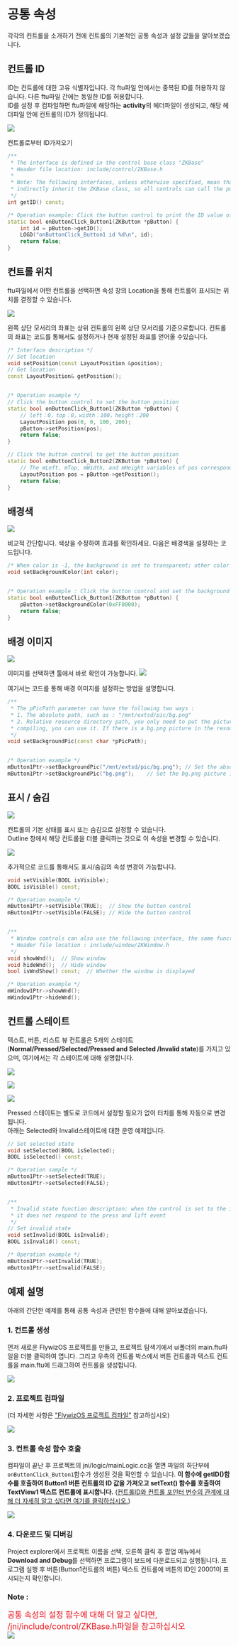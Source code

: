 # 공통 속성
각각의 컨트롤을 소개하기 전에 컨트롤의 기본적인 공통 속성과 설정 값들을 알아보겠습니다.

## <span id = "widgetID">컨트롤 ID</span>
ID는 컨트롤에 대한 고유 식별자입니다. 각 ftu파일 안에서는 중복된 ID를 허용하지 않습니다. 다른 ftu파일 간에는 동일한 ID를 허용합니다.  
ID를 설정 후 컴파일하면 ftu파일에 해당하는 **activity**의 헤더파일이 생성되고, 해당 헤더파일 안에 컨트롤의 ID가 정의됩니다.

![](images/ctrl_id_def.png)

컨트롤로부터 ID가져오기
```c++
/**
 * The interface is defined in the control base class "ZKBase"
 * Header file location: include/control/ZKBase.h
 *
 * Note: The following interfaces, unless otherwise specified, mean that all controls defined in the ZKBase class directly or   
 * indirectly inherit the ZKBase class, so all controls can call the public interface in the ZKBase class
 */
int getID() const;

/* Operation example: Click the button control to print the ID value of the control */
static bool onButtonClick_Button1(ZKButton *pButton) {
    int id = pButton->getID();
    LOGD("onButtonClick_Button1 id %d\n", id);
    return false;
}
```

## 컨트롤 위치
ftu파일에서 어떤 컨트롤을 선택하면 속성 창의 Location을 통해 컨트롤이 표시되는 위치를 결정할 수 있습니다.

![](images/ctrl_position.png)

 왼쪽 상단 모서리의 좌표는 상위 컨트롤의 왼쪽 상단 모서리를 기준으로합니다.
 컨트롤의 좌표는 코드를 통해서도 설정하거나 현재 설정된 좌표를 얻어올 수있습니다.

```c++
/* Interface description */
// Set location
void setPosition(const LayoutPosition &position);
// Get location
const LayoutPosition& getPosition();


/* Operation esample */
// Click the button control to set the button position
static bool onButtonClick_Button1(ZKButton *pButton) {
    // left：0，top：0，width：100，height：200
    LayoutPosition pos(0, 0, 100, 200);
    pButton->setPosition(pos);
    return false;
}

// Click the button control to get the button position
static bool onButtonClick_Button2(ZKButton *pButton) {
    // The mLeft, mTop, mWidth, and mHeight variables of pos correspond to the coordinate values respectively.
    LayoutPosition pos = pButton->getPosition();
    return false;
}
```

## 배경색

![](images/ctrl_bgcolor.png)

비교적 간단합니다. 색상을 수정하여 효과를 확인하세요.
다음은 배경색을 설정하는 코드입니다.

```c++
/* When color is -1, the background is set to transparent; other color values are 0xRGB, and the color value does not support alpha */
void setBackgroundColor(int color);


/* Operation example : Click the button control and set the background color to red */
static bool onButtonClick_Button1(ZKButton *pButton) {
    pButton->setBackgroundColor(0xFF0000);
    return false;
}
```

## 배경 이미지

![](images/ctrl_bg.png)

이미지를 선택하면 툴에서 바로 확인이 가능합니다.
![](images/ctrl_background.png)

여기서는 코드를 통해 배경 이미지를 설정하는 방법을 설명합니다.
```c++
/**
 * The pPicPath parameter can have the following two ways :
 * 1. The absolute path, such as : "/mnt/extsd/pic/bg.png"
 * 2. Relative resource directory path, you only need to put the picture in the resources directory of the project, after 
 * compiling, you can use it. If there is a bg.png picture in the resource directory, just set "bg.png".
 */
void setBackgroundPic(const char *pPicPath);


/* Operation example */
mButton1Ptr->setBackgroundPic("/mnt/extsd/pic/bg.png"); // Set the absolute path
mButton1Ptr->setBackgroundPic("bg.png");    // Set the bg.png picture in the resource directory
```

## 표시 / 숨김

![](images/ctrl_visible.png)

컨트롤의 기본 상태를 표시 또는 숨김으로 설정할 수 있습니다.   
Outline 창에서 해당 컨트롤을 더블 클릭하는 것으로 이 속성을 변경할 수 있습니다.

![](images/ctrl_visible.gif)

추가적으로 코드를 통해서도 표시/숨김의 속성 변경이 가능합니다.
```c++
void setVisible(BOOL isVisible);
BOOL isVisible() const;

/* Operation example */
mButton1Ptr->setVisible(TRUE);  // Show the button control
mButton1Ptr->setVisible(FALSE); // Hide the button control


/**
 * Window controls can also use the following interface, the same function
 * Header file location : include/window/ZKWindow.h
 */
void showWnd();  // Show window
void hideWnd();  // Hide window
bool isWndShow() const;  // Whether the window is displayed

/* Operation example */
mWindow1Ptr->showWnd();
mWindow1Ptr->hideWnd();
```

## 컨트롤 스테이트
텍스트, 버튼, 리스트 뷰 컨트롤은 5개의 스테이트(**Normal/Pressed/Selected/Pressed and Selected /Invalid state**)를 가지고 있으며, 여기에서는 각 스테이트에 대해 설명합니다.

![](images/ctrl_bgcolor_status.png)

![](images/ctrl_textcolor_status.png)

![](images/ctrl_pic_status.png)

Pressed 스테이트는 별도로 코드에서 설정할 필요가 없이 터치를 통해 자동으로 변경됩니다.   
아래는 Selected와 Invalid스테이트에 대한 운영 예제입니다.
```c++
// Set selected state
void setSelected(BOOL isSelected);
BOOL isSelected() const;

/* Operation sample */
mButton1Ptr->setSelected(TRUE);
mButton1Ptr->setSelected(FALSE);


/**
 * Invalid state function description: when the control is set to the invalid state, the touch control has no effect, that is, 
 * it does not respond to the press and lift event
 */
// Set invalid state
void setInvalid(BOOL isInvalid);
BOOL isInvalid() const;

/* Operation example */
mButton1Ptr->setInvalid(TRUE);
mButton1Ptr->setInvalid(FALSE);
```

## 예제 설명

아래의 간단한 예제를 통해 공통 속성과 관련된 함수들에 대해 알아보겠습니다.

### 1. 컨트롤 생성

먼저 새로운 FlywizOS 프로젝트를 만들고, 프로젝트 탐색기에서 ui폴더의 main.ftu파일을 더블 클릭하여 엽니다. 그리고 우측의 컨트롤 박스에서 버튼 컨트롤과 텍스트 컨트롤을 main.ftu에 드래그하여 컨트롤을 생성합니다.

![](images/ctrl_new_widget.gif)


### 2. 프로젝트 컴파일
(더 자세한 사항은  ["FlywizOS 프로젝트 컴파일"](how_to_compile_flywizOS.md#how_to_compile_flythings) 참고하십시오)

![](images/ctrl_compile_project.gif)

### 3. 컨트롤 속성 함수 호출
 컴파일이 끝난 후 프로젝트의 jni/logic/mainLogic.cc을 열면 파일의 하단부에  `onButtonClick_Button1`함수가 생성된 것을 확인할 수 있습니다.
**이 함수에 getID()함수를 호출하여 Button1 버튼 컨트롤의 ID 값을 가져오고 setText() 함수를 호출하여 TextView1 텍스트 컨트롤에 표시합니다.**
([컨트롤ID와 컨트롤 포인터 변수의 관계에 대해 더 자세히 알고 싶다면 여기를 클릭하십시오.](named_rule.md))

![](images/ctrl_getButton1ID.jpg)

### 4. 다운로드 및 디버깅
 Project explorer에서 프로젝트 이름을 선택, 오른쪽 클릭 후 팝업 메뉴에서 **Download and Debug**를 선택하면 프로그램이 보드에 다운로드되고 실행됩니다. 프로그램 실행 후 버튼(Button1컨트롤의 버튼) 텍스트 컨트롤에 버튼의 ID인 20001이 표시되는지 확인합니다.

### Note :
<font color="#E6161E" size="4">공통 속성의 설정 함수에 대해 더 알고 싶다면, /jni/include/control/ZKBase.h파일을 참고하십시오</font>   
![](images/ctrl_ZKBase.jpg)